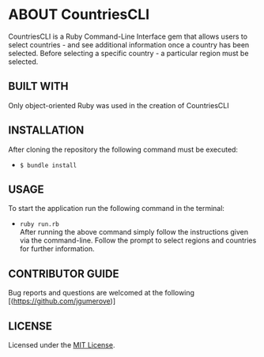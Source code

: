 # ABOUT CountriesCLI
CountriesCLI is a Ruby Command-Line Interface gem that allows users to select countries - and see additional information once a country has been selected. Before selecting a specific country - a particular region must be selected.

## BUILT WITH
Only object-oriented Ruby was used in the creation of CountriesCLI

## INSTALLATION 
After cloning the repository the following command must be executed:
- `$ bundle install`

## USAGE 
To start the application run the following command in the terminal:
- `ruby run.rb` <br />
After running the above command simply follow the instructions given via the command-line. Follow the prompt to select regions and countries for further information.

## CONTRIBUTOR GUIDE
Bug reports and questions are welcomed at the following [(https://github.com/jgumerove)]

## LICENSE
Licensed under the [MIT License](LICENSE). 

